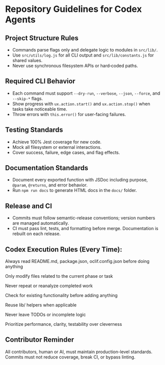 # Repository Guidelines for Codex Agents

## Project Structure Rules

- Commands parse flags only and delegate logic to modules in `src/lib/`.
- Use `src/utils/log.js` for all CLI output and `src/lib/constants.js` for shared values.
- Never use synchronous filesystem APIs or hard‑coded paths.

## Required CLI Behavior

- Each command must support `--dry-run`, `--verbose`, `--json`, `--force`, and `--skip-*` flags.
- Show progress with `ux.action.start()` and `ux.action.stop()` when tasks take noticeable time.
- Throw errors with `this.error()` for user-facing failures.

## Testing Standards

- Achieve 100% Jest coverage for new code.
- Mock all filesystem or external interactions.
- Cover success, failure, edge cases, and flag effects.

## Documentation Standards

- Document every exported function with JSDoc including purpose, `@param`, `@returns`, and error behavior.
- Run `npm run docs` to generate HTML docs in the `docs/` folder.

## Release and CI

- Commits must follow semantic-release conventions; version numbers are managed automatically.
- CI must pass lint, tests, and formatting before merge. Documentation is rebuilt on each release.

## Codex Execution Rules (Every Time):

Always read README.md, package.json, oclif.config.json before doing anything

Only modify files related to the current phase or task

Never repeat or reanalyze completed work

Check for existing functionality before adding anything

Reuse lib/ helpers when applicable

Never leave TODOs or incomplete logic

Prioritize performance, clarity, testability over cleverness

## Contributor Reminder

All contributors, human or AI, must maintain production-level standards. Commits must not reduce coverage, break CI, or bypass linting.
